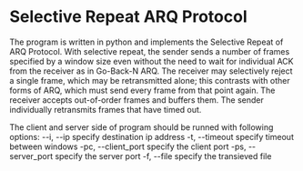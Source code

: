 # Selective Repeat ARQ Protocol

The program is written in python and implements the Selective Repeat of ARQ Protocol. With selective repeat, the sender sends a number of frames specified by a window size even without the need to wait for individual ACK from the receiver as in Go-Back-N ARQ. The receiver may selectively reject a single frame, which may be retransmitted alone; this contrasts with other forms of ARQ, which must send every frame from that point again. The receiver accepts out-of-order frames and buffers them. The sender individually retransmits frames that have timed out.

The client and server side of program should be runned with following options:
--i, --ip                   specify destination ip address
-t, --timeout               specify timeout between windows
-pc, --client_port          specify the client port
-ps, --server_port          specify the server port
-f, --file                  specify the transieved file
